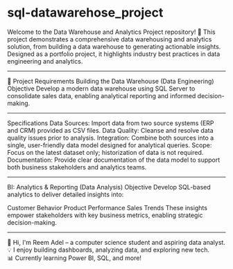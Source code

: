 # sql-datawarehose_project
Welcome to the Data Warehouse and Analytics Project repository! 🚀
This project demonstrates a comprehensive data warehousing and analytics solution, from building a data warehouse to generating actionable insights. Designed as a portfolio project, it highlights industry best practices in data engineering and analytics.

-----

🚀 Project Requirements
Building the Data Warehouse (Data Engineering)
Objective
Develop a modern data warehouse using SQL Server to consolidate sales data, enabling analytical reporting and informed decision-making.

----

Specifications
Data Sources: Import data from two source systems (ERP and CRM) provided as CSV files.
Data Quality: Cleanse and resolve data quality issues prior to analysis.
Integration: Combine both sources into a single, user-friendly data model designed for analytical queries.
Scope: Focus on the latest dataset only; historization of data is not required.
Documentation: Provide clear documentation of the data model to support both business stakeholders and analytics teams.

----

BI: Analytics & Reporting (Data Analysis)
Objective
Develop SQL-based analytics to deliver detailed insights into:

Customer Behavior
Product Performance
Sales Trends
These insights empower stakeholders with key business metrics, enabling strategic decision-making.

----

👋 Hi, I'm Reem Adel – a computer science student and aspiring data analyst.  
💡 I enjoy building dashboards, analyzing data, and exploring new tech.  
📊 Currently learning Power BI, SQL, and more!
